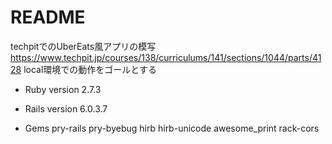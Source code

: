 # README

techpitでのUberEats風アプリの模写 https://www.techpit.jp/courses/138/curriculums/141/sections/1044/parts/4128
local環境での動作をゴールとする

* Ruby version 2.7.3

* Rails version 6.0.3.7

* Gems pry-rails pry-byebug hirb hirb-unicode awesome_print rack-cors